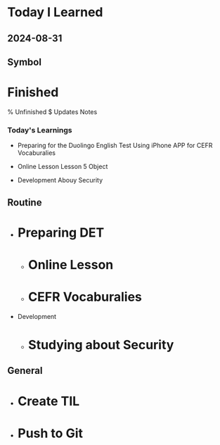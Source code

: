 # Today I Learned

## 2024-08-31

## Symbol
# Finished
% Unfinished
$ Updates Notes


### Today's Learnings
  - Preparing for the Duolingo English Test
   Using iPhone APP for CEFR Vocaburalies

  - Online Lesson
   Lesson 5 Object

  - Development
   Abouy Security


## Routine
  - # Preparing DET
    - # Online Lesson
    - # CEFR Vocaburalies

  - Development
    - # Studying about Security

## General
  - # Create TIL
  - # Push to Git



